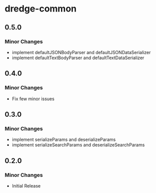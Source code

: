 # dredge-common

## 0.5.0

### Minor Changes

- implement defaultJSONBodyParser and defaultJSONDataSerializer
- implement defaultTextBodyParser and defaultTextDataSerializer

## 0.4.0

### Minor Changes

- Fix few minor issues

## 0.3.0

### Minor Changes

- implement serializeParams and deserializeParams
- implement serializeSearchParams and deserializeSearchParams

## 0.2.0

### Minor Changes

- Initial Release
